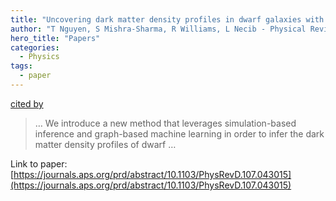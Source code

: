 ```yaml
---
title: "Uncovering dark matter density profiles in dwarf galaxies with graph neural networks"
author: "T Nguyen, S Mishra-Sharma, R Williams, L Necib - Physical Review D, 2023 - APS"
hero_title: "Papers"
categories:
  - Physics
tags:
  - paper
---
```

[cited by](https://scholar.google.com/scholar?cites=8913784847554083300&as_sdt=5,36&sciodt=0,36&hl=en&num=20)

>… We introduce a new method that leverages simulation-based inference and graph-based machine learning in order to infer the dark matter density profiles of dwarf …

Link to paper: [https://journals.aps.org/prd/abstract/10.1103/PhysRevD.107.043015](https://journals.aps.org/prd/abstract/10.1103/PhysRevD.107.043015)
